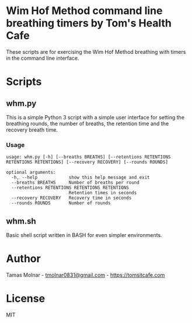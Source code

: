 # Wim Hof Method command line breathing timers by Tom's Health Cafe

These scripts are for exercising the Wim Hof Method breathing with timers in the command line interface.

# Scripts

## whm.py

This is a simple Python 3 script with a simple user interface for setting the breathing rounds, the number of breaths, the retention time and the recovery breath time.

### Usage

```
usage: whm.py [-h] [--breaths BREATHS] [--retentions RETENTIONS RETENTIONS RETENTIONS] [--recovery RECOVERY] [--rounds ROUNDS]

optional arguments:
  -h, --help            show this help message and exit
  --breaths BREATHS     Number of breaths per round
  --retentions RETENTIONS RETENTIONS RETENTIONS
                        Retention times in seconds
  --recovery RECOVERY   Recovery time in seconds
  --rounds ROUNDS       Number of rounds
```

## whm.sh

Basic shell script written in BASH for even simpler environments.

# Author

Tamas Molnar - <tmolnar0831@gmail.com> - https://tomsitcafe.com

# License

MIT